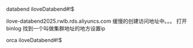 

databend
iloveDatabend#!$


ilove-databend2025.rwlb.rds.aliyuncs.com
缓慢的创建访问地址中。。。
打开binlog
找到一个叫做集群地址的地方设置ip


orca
iloveDatabend#!$